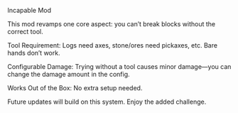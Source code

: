 Incapable Mod

This mod revamps one core aspect: you can’t break blocks without the correct tool.

Tool Requirement: Logs need axes, stone/ores need pickaxes, etc. Bare hands don’t work.

Configurable Damage: Trying without a tool causes minor damage—you can change the damage amount in the config.

Works Out of the Box: No extra setup needed.

Future updates will build on this system. Enjoy the added challenge.
